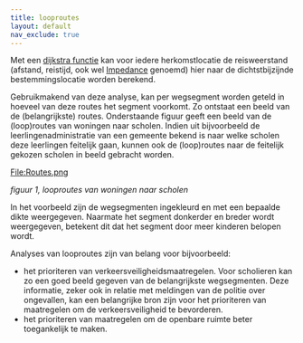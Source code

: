 ```yaml
---
title: looproutes
layout: default
nav_exclude: true
---
```

Met een [dijkstra functie](Dijkstra_functions "wikilink") kan voor
iedere herkomstlocatie de reisweerstand (afstand, reistijd, ook wel
[Impedance](Impedance "wikilink") genoemd) hier naar de
dichtstbijzijnde bestemmingslocatie worden berekend.

Gebruikmakend van deze analyse, kan per wegsegment worden geteld in
hoeveel van deze routes het segment voorkomt. Zo ontstaat een beeld van
de (belangrijkste) routes. Onderstaande figuur geeft een beeld van de
(loop)routes van woningen naar scholen. Indien uit bijvoorbeeld de
leerlingenadministratie van een gemeente bekend is naar welke scholen
deze leerlingen feitelijk gaan, kunnen ook de (loop)routes naar de
feitelijk gekozen scholen in beeld gebracht worden.

[<File:Routes.png>](File:Routes.png "wikilink")

*figuur 1, looproutes van woningen naar scholen*

In het voorbeeld zijn de wegsegmenten ingekleurd en met een bepaalde
dikte weergegeven. Naarmate het segment donkerder en breder wordt
weergegeven, betekent dit dat het segment door meer kinderen belopen
wordt.

Analyses van looproutes zijn van belang voor bijvoorbeeld:

-   het prioriteren van verkeersveiligheidsmaatregelen. Voor scholieren
    kan zo een goed beeld gegeven van de belangrijkste wegsegmenten.
    Deze informatie, zeker ook in relatie met meldingen van de politie
    over ongevallen, kan een belangrijke bron zijn voor het prioriteren
    van maatregelen om de verkeersveiligheid te bevorderen.
-   het prioriteren van maatregelen om de openbare ruimte beter
    toegankelijk te maken.